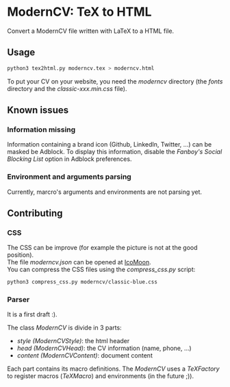 # ModernCV: TeX to HTML

Convert a ModernCV file written with LaTeX to a HTML file.

## Usage

```sh
python3 tex2html.py moderncv.tex > moderncv.html
```

To put your CV on your website, you need the *moderncv* directory (the *fonts*
directory and the *classic-xxx.min.css* file).

## Known issues

### Information missing

Information containing a brand icon (Github, LinkedIn, Twitter, ...) can be
masked be Adblock. To display this information, disable the *Fanboy's Social
Blocking List* option in Adblock preferences.

### Environment and arguments parsing

Currently, marcro's arguments and environments are not parsing yet.

## Contributing

### CSS

The CSS can be improve (for example the picture is not at the good position).  
The file *moderncv.json* can be opened at [IcoMoon](https://icomoon.io/app/).  
You can compress the CSS files using the *compress_css.py* script:

```sh
python3 compress_css.py moderncv/classic-blue.css
```

### Parser

It is a first draft :).  

The class *ModernCV* is divide in 3 parts:

  * *style (ModernCVStyle)*: the html header
  * *head (ModernCVHead)*: the CV information (name, phone, ...)
  * *content (ModernCVContent)*: document content

Each part contains its macro definitions. The *ModernCV* uses a *TeXFactory* to
register macros (*TeXMacro*) and environments (in the future ;)).
